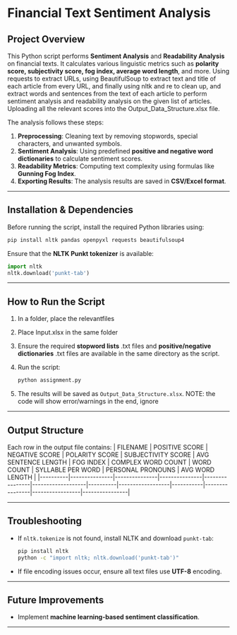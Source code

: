 # **Financial Text Sentiment Analysis**

## **Project Overview**
This Python script performs **Sentiment Analysis** and **Readability Analysis** on financial texts. It calculates various linguistic metrics such as **polarity score, subjectivity score, fog index, average word length**, and more. Using requests to extract URLs, using BeautifulSoup to extract text and title of each article from every URL, and finally using nltk and re to clean up, and extract words and sentences from the text of each article to perform sentiment analysis and readability analysis on the given list of articles. Uploading all the relevant scores into the Output_Data_Structure.xlsx file.

The analysis follows these steps:
1. **Preprocessing**: Cleaning text by removing stopwords, special characters, and unwanted symbols.
2. **Sentiment Analysis**: Using predefined **positive and negative word dictionaries** to calculate sentiment scores.
3. **Readability Metrics**: Computing text complexity using formulas like **Gunning Fog Index**.
4. **Exporting Results**: The analysis results are saved in **CSV/Excel format**.

---

## **Installation & Dependencies**
Before running the script, install the required Python libraries using:

```sh
pip install nltk pandas openpyxl requests beautifulsoup4
```

Ensure that the **NLTK Punkt tokenizer** is available:

```python
import nltk
nltk.download('punkt-tab')
```

---

## **How to Run the Script**
1. In a folder, place the relevantfiles
2. Place Input.xlsx in the same folder
2. Ensure the required **stopword lists** .txt files and **positive/negative dictionaries** .txt files are available in the same directory as the script.
3. Run the script:

   ```sh
   python assignment.py
   ```

4. The results will be saved as `Output_Data_Structure.xlsx`.
NOTE: the code will show error/warnings in the end, ignore
---

## **Output Structure**
Each row in the output file contains:
| FILENAME | POSITIVE SCORE | NEGATIVE SCORE | POLARITY SCORE | SUBJECTIVITY SCORE | AVG SENTENCE LENGTH | FOG INDEX | COMPLEX WORD COUNT | WORD COUNT | SYLLABLE PER WORD | PERSONAL PRONOUNS | AVG WORD LENGTH |
|----------|---------------|---------------|---------------|----------------|-------------------|----------|------------------|-----------|----------------|-----------------|----------------|

---

## **Troubleshooting**
- If `nltk.tokenize` is not found, install NLTK and download `punkt-tab`:
  ```sh
  pip install nltk
  python -c "import nltk; nltk.download('punkt-tab')"
  ```
- If file encoding issues occur, ensure all text files use **UTF-8** encoding.

---

## **Future Improvements**
- Implement **machine learning-based sentiment classification**.

---
